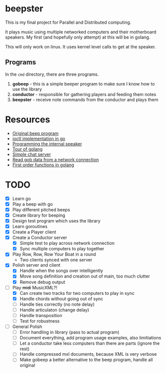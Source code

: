 # beepster

This is my final project for Parallel and Distributed computing.

It plays music using multiple networked computers and their motherboard
speakers. My first (and hopefully only attempt) at this will be in golang.

This will only work on linux. It uses kernel level calls to get at the 
speaker.

## Programs

In the `cmd` directory, there are three programs.

1. **gobeep** - this is a simple beeper program to make sure I know how to use
the library
2. **conductor** - responsible for gathering players and feeding them notes
3. **beepster** - receive note commands from the conductor and plays them

# Resources
- [Original beep program](https://github.com/johnath/beep/blob/master/beep.c)
- [ioctl implementation in go](https://github.com/edsrzf/fineline/blob/master/ioctl.go)
- [Programming the internal speaker](http://www.tldp.org/LDP/lpg/node83.html)
- [Tour of golang](https://tour.golang.org/)
- [Simple chat server](http://www.badgerr.co.uk/2011/06/20/golang-away-tcp-chat-server/)
- [Read gob data from a network connection](http://stackoverflow.com/a/11202252)
- [First order functions in golang](https://golang.org/doc/codewalk/functions/)

# TODO
- [X] Learn go
- [X] Play a beep with go
- [X] Play different pitched beeps
- [X] Create library for beeping
- [X] Design test program which uses the library
- [X] Learn goroutines
- [X] Create a Player client
- [X] Create a Conductor server
	- [X] Simple test to play across network connection
	- [X] Sync multiple computers to play together
- [X] Play Row, Row, Row Your Boat in a round
	- Two clients synced with one server
- [X] Polish server and client
	- [X] Handle when the songs over intelligently
	- [X] Move song definition and creation out of main, too much clutter
	- [X] Remove debug output
- [ ] Play ~~midi~~ MusicXML?!
	- [X] Can create two tracks for two computers to play in sync
	- [X] Handle chords without going out of sync
	- [ ] Handle ties correctly (no note delay)
	- [ ] Handle articulaton (change delay)
	- [ ] Handle transposition
	- [ ] Test for robustness
- [ ] General Polish
	- [ ] Error handling in library (pass to actual program)
	- [ ] Document everything, add program usage examples, also limitiations
	- [ ] Let a conductor take less computers than there are parts (ignore the rest)
	- [ ] Handle compressed mxl documents, because XML is very verbose
	- [ ] Make gobeep a better alternative to the beep program, handle all original
